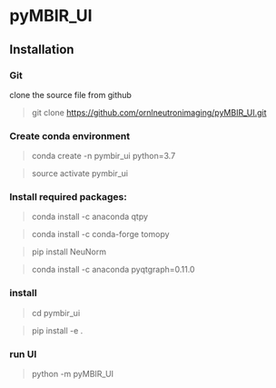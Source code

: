 # pyMBIR_UI

## Installation

### Git
clone the source file from github

> git clone https://github.com/ornlneutronimaging/pyMBIR_UI.git

### Create conda environment

> conda create -n pymbir_ui python=3.7

> source activate pymbir_ui

### Install required packages:

> conda install -c anaconda qtpy

> conda install -c conda-forge tomopy

> pip install NeuNorm

> conda install -c anaconda pyqtgraph=0.11.0

### install 

> cd pymbir_ui

> pip install -e .

### run UI

> python -m pyMBIR_UI
